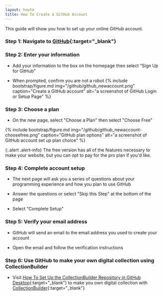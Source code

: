 ```yaml
---
layout: howto
title: How To Create a GitHub Account
---
```


This guide will show you how to set up your online GitHub account.

### Step 1: Navigate to [GitHub](https://github.com/){:target="_blank"}

### Step 2: Enter your information

- Add your information to the box on the homepage then select "Sign Up for GitHub"

- When prompted, confirm you are not a robot
{% include bootstrap/figure.md img="/github/github_newaccount.png" caption="Create a GitHub account" alt="a screenshot of GitHub Login or Setup Page" %}

### Step 3: Choose a plan

- On the new page, select "Choose a Plan" then select "Choose Free"

{% include bootstrap/figure.md img="/github/github_newaccount-choosefree.png" caption="GitHub plan options" alt="a screenshot of GitHub account set up plan choice" %}
    
{:.alert .alert-info}
The free version has all of the features necessary to make your website, but you can opt to pay for the pro plan if you'd like.

### Step 4: Complete account setup

- The next page will ask you a series of questions about your programming experience and how you plan to use GitHub

- Answer the questions or select "Skip this Step" at the bottom of the page

- Select "Complete Setup"

### Step 5: Verify your email address

- GitHub will send an email to the email address you used to create your account

- Open the email and follow the verification instructions

### Step 6: Use GitHub to make your own digital collection using CollectionBuilder

- Visit [How To Set Up the CollectionBuilder Repository in GitHub Desktop](githubdesktoprepo.html){:target="_blank"} to make you own digital collection with [CollectionBuilder](https://collectionbuilder.github.io/){:target="_blank"}

